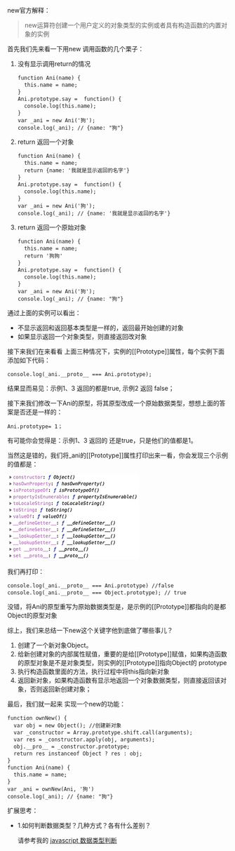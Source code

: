 new官方解释：

> new运算符创建一个用户定义的对象类型的实例或者具有构造函数的内置对象的实例

首先我们先来看一下用new 调用函数的几个栗子：

1. 没有显示调用return的情况

   ```
   function Ani(name) {
     this.name = name;
   }
   Ani.prototype.say =  function() {
     console.log(this.name);
   }
   var _ani = new Ani('狗');
   console.log(_ani); // {name: "狗"}
   ```

2. return 返回一个对象

   ```
   function Ani(name) {
     this.name = name;
     return {name: '我就是显示返回的名字'}
   }
   Ani.prototype.say =  function() {
     console.log(this.name);
   }
   var _ani = new Ani('狗');
   console.log(_ani); // {name: '我就是显示返回的名字'}
   ```

3. return 返回一个原始对象

   ```
   function Ani(name) {
     this.name = name;
     return '狗狗'
   }
   Ani.prototype.say =  function() {
     console.log(this.name);
   }
   var _ani = new Ani('狗');
   console.log(_ani); // {name: "狗"}
   ```

通过上面的实例可以看出：

- 不显示返回和返回基本类型是一样的，返回最开始创建的对象
- 如果显示返回一个对象类型，则直接返回改对象

接下来我们在来看看 上面三种情况下，实例的[[Prototype]]属性，每个实例下面添加如下代码：

```
console.log(_ani.__proto__ === Ani.prototype);
```

结果显而易见：示例1、3 返回的都是true, 示例2 返回 false；

接下来我们修改一下Ani的原型，将其原型改成一个原始数据类型，想想上面的答案是否还是一样的：

```
Ani.prototype= 1；
```

有可能你会觉得是：示例1、3 返回的 还是true，只是他们的值都是1。

当然这是错的，我们将_ani的[[Prototype]]属性打印出来一看，你会发现三个示例的值都是：

![object_proto](../images/object_proto.jpg)



我们再打印：

```
console.log(_ani.__proto__ === Ani.prototype) //false
console.log(_ani.__proto__ === Object.prototype); // true
```

没错，将Ani的原型重写为原始数据类型是，是示例的[[Prototype]]都指向的是都Object的原型对象

综上，我们来总结一下new这个关键字他到底做了哪些事儿？

1. 创建了一个新对象Object。
2. 给新创建对象的内部属性赋值，重要的是给[[Prototype]]赋值，如果构造函数的原型对象是不是对象类型，则实例的[[Prototype]]指向Object的 prototype
3. 执行构造函数里面的方法，执行过程中将this指向新对象
4. 返回新对象，如果构造函数有显示地返回一个对象数据类型，则直接返回该对象，否则返回新创建对象；

最后，我们就一起来 实现一个new的功能：

```
function ownNew() {
  var obj = new Object(); //创建新对象
  var _constructor = Array.prototype.shift.call(arguments);
  var res = _constructor.apply(obj, arguments);
  obj.__pro__ = _constructor.prototype; 
  return res instanceof Object ? res : obj; 
}
function Ani(name) {
  this.name = name;
}
var _ani = ownNew(Ani, '狗')
console.log(_ani); // {name: "狗"}

```



扩展思考：

- 1.如何判断数据类型？几种方式？各有什么差别？


  请参考我的  [javascript 数据类型判断](https://github.com/liyanging/articles/blob/master/javascript/javascript之数据类型判断.md)